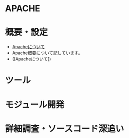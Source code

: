 APACHE
====

# 概要・設定
* [Apacheについて](Apacheについて)
 * Apache概要について記しています。
* ([Apacheについて])


# ツール


# モジュール開発


# 詳細調査・ソースコード深追い

